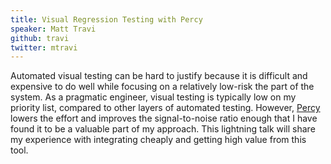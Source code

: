 ```yaml
---
title: Visual Regression Testing with Percy
speaker: Matt Travi
github: travi
twitter: mtravi
---
```


Automated visual testing can be hard to justify because it is difficult and
expensive to do well while focusing on a relatively low-risk the part of the
system. As a pragmatic engineer, visual testing is typically low on my
priority list, compared to other layers of automated testing. However,
[Percy](https://percy.io/) lowers the effort and improves the signal-to-noise
ratio enough that I have found it to be a valuable part of my approach. This
lightning talk will share my experience with integrating cheaply and getting
high value from this tool.
